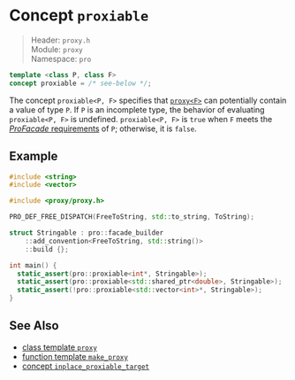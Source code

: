 # Concept `proxiable`

> Header: `proxy.h`  
> Module: `proxy`  
> Namespace: `pro`

```cpp
template <class P, class F>
concept proxiable = /* see-below */;
```

The concept `proxiable<P, F>` specifies that [`proxy<F>`](proxy/README.md) can potentially contain a value of type `P`. If `P` is an incomplete type, the behavior of evaluating `proxiable<P, F>` is undefined. `proxiable<P, F>` is `true` when `F` meets the [*ProFacade* requirements](ProFacade.md) of `P`; otherwise, it is `false`.

## Example

```cpp
#include <string>
#include <vector>

#include <proxy/proxy.h>

PRO_DEF_FREE_DISPATCH(FreeToString, std::to_string, ToString);

struct Stringable : pro::facade_builder
    ::add_convention<FreeToString, std::string()>
    ::build {};

int main() {
  static_assert(pro::proxiable<int*, Stringable>);
  static_assert(pro::proxiable<std::shared_ptr<double>, Stringable>);
  static_assert(!pro::proxiable<std::vector<int>*, Stringable>);
}
```

## See Also

- [class template `proxy`](proxy/README.md)
- [function template `make_proxy`](make_proxy.md)
- [concept `inplace_proxiable_target`](inplace_proxiable_target.md)
